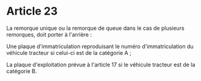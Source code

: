 # Article 23

La remorque unique ou la remorque de queue dans le cas de plusieurs remorques, doit porter à l'arrière :

Une plaque d'immatriculation reproduisant le numéro d'immatriculation du véhicule tracteur si celui-ci est de la catégorie A ;

La plaque d'exploitation prévue à l'article 17 si le véhicule tracteur est de la catégorie B.

